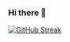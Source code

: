 ### Hi there 👋

[![GitHub Streak](http://github-readme-streak-stats.herokuapp.com?user=your-github-username&theme=dark&background=000000)](https://git.io/streak-stats)
<!--
**YJWBCXY/YJWBCXY** is a ✨ _special_ ✨ repository because its `README.md` (this file) appears on your GitHub profile.

Here are some ideas to get you started:

- 🔭 I’m currently working on ...
- 🌱 I’m currently learning ...
- 👯 I’m looking to collaborate on ...
- 🤔 I’m looking for help with ...
- 💬 Ask me about ...
- 📫 How to reach me: ...
- 😄 Pronouns: ...
- ⚡ Fun fact: ...
-->
